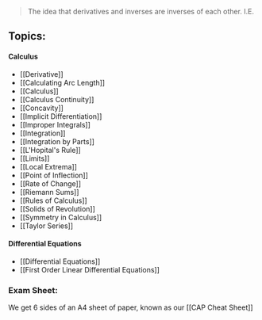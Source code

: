> The idea that derivatives and inverses are inverses of each other. I.E. 

## Topics:
#### Calculus
- [[Derivative]]
- [[Calculating Arc Length]]
- [[Calculus]]
- [[Calculus Continuity]]
- [[Concavity]]
- [[Implicit Differentiation]]
- [[Improper Integrals]]
- [[Integration]]
- [[Integration by Parts]]
- [[L'Hopital's Rule]]
- [[Limits]]
- [[Local Extrema]]
- [[Point of Inflection]]
- [[Rate of Change]]
- [[Riemann Sums]]
- [[Rules of Calculus]]
- [[Solids of Revolution]]
- [[Symmetry in Calculus]]
- [[Taylor Series]]

#### Differential Equations
- [[Differential Equations]]
- [[First Order Linear Differential Equations]]

### Exam Sheet:
We get 6 sides of an A4 sheet of paper, known as our [[CAP Cheat Sheet]]
